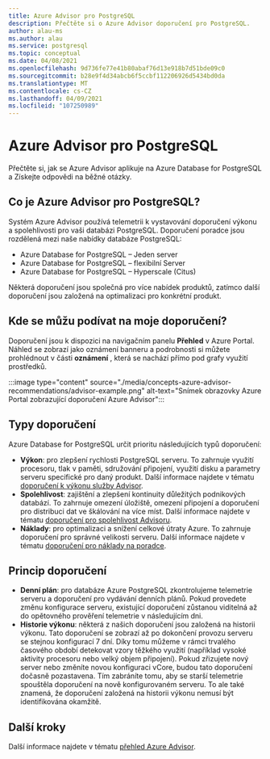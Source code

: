 ```yaml
---
title: Azure Advisor pro PostgreSQL
description: Přečtěte si o Azure Advisor doporučení pro PostgreSQL.
author: alau-ms
ms.author: alau
ms.service: postgresql
ms.topic: conceptual
ms.date: 04/08/2021
ms.openlocfilehash: 9d736fe77e41b80abaf76d13e918b7d51bde09c0
ms.sourcegitcommit: b28e9f4d34abcb6f5ccbf112206926d5434bd0da
ms.translationtype: MT
ms.contentlocale: cs-CZ
ms.lasthandoff: 04/09/2021
ms.locfileid: "107250989"
---
```

# <a name="azure-advisor-for-postgresql"></a>Azure Advisor pro PostgreSQL
Přečtěte si, jak se Azure Advisor aplikuje na Azure Database for PostgreSQL a Získejte odpovědi na běžné otázky.
## <a name="what-is-azure-advisor-for-postgresql"></a>Co je Azure Advisor pro PostgreSQL?
Systém Azure Advisor používá telemetrii k vystavování doporučení výkonu a spolehlivosti pro vaši databázi PostgreSQL. Doporučení poradce jsou rozdělená mezi naše nabídky databáze PostgreSQL:
* Azure Database for PostgreSQL – Jeden server
* Azure Database for PostgreSQL – flexibilní Server
* Azure Database for PostgreSQL – Hyperscale (Citus)

Některá doporučení jsou společná pro více nabídek produktů, zatímco další doporučení jsou založená na optimalizaci pro konkrétní produkt.
## <a name="where-can-i-view-my-recommendations"></a>Kde se můžu podívat na moje doporučení?
Doporučení jsou k dispozici na navigačním panelu **Přehled** v Azure Portal. Náhled se zobrazí jako oznámení banneru a podrobnosti si můžete prohlédnout v části **oznámení** , která se nachází přímo pod grafy využití prostředků.

:::image type="content" source="./media/concepts-azure-advisor-recommendations/advisor-example.png" alt-text="Snímek obrazovky Azure Portal zobrazující doporučení Azure Advisor":::

## <a name="recommendation-types"></a>Typy doporučení
Azure Database for PostgreSQL určit prioritu následujících typů doporučení:
* **Výkon**: pro zlepšení rychlosti PostgreSQL serveru. To zahrnuje využití procesoru, tlak v paměti, sdružování připojení, využití disku a parametry serveru specifické pro daný produkt. Další informace najdete v tématu [doporučení k výkonu služby Advisor](../advisor/advisor-performance-recommendations.md).
* **Spolehlivost**: zajištění a zlepšení kontinuity důležitých podnikových databází. To zahrnuje omezení úložiště, omezení připojení a doporučení pro distribuci dat ve škálování na více míst. Další informace najdete v tématu [doporučení pro spolehlivost Advisoru](../advisor/advisor-high-availability-recommendations.md).
* **Náklady**: pro optimalizaci a snížení celkové útraty Azure. To zahrnuje doporučení pro správné velikosti serveru. Další informace najdete v tématu [doporučení pro náklady na poradce](../advisor/advisor-cost-recommendations.md).

## <a name="understanding-your-recommendations"></a>Princip doporučení
* **Denní plán**: pro databáze Azure PostgreSQL zkontrolujeme telemetrie serveru a doporučení pro vydávání denních plánů. Pokud provedete změnu konfigurace serveru, existující doporučení zůstanou viditelná až do opětovného prověření telemetrie v následujícím dni. 
* **Historie výkonu**: některá z našich doporučení jsou založená na historii výkonu. Tato doporučení se zobrazí až po dokončení provozu serveru se stejnou konfigurací 7 dní. Díky tomu můžeme v rámci trvalého časového období detekovat vzory těžkého využití (například vysoké aktivity procesoru nebo velký objem připojení). Pokud zřizujete nový server nebo změníte novou konfiguraci vCore, budou tato doporučení dočasně pozastavena. Tím zabráníte tomu, aby se starší telemetrie spouštěla doporučení na nově konfigurovaném serveru. To ale také znamená, že doporučení založená na historii výkonu nemusí být identifikována okamžitě.

## <a name="next-steps"></a>Další kroky
Další informace najdete v tématu [přehled Azure Advisor](../advisor/advisor-overview.md).

